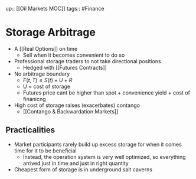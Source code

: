  up:: [[Oil Markets MOC]]
tags:: #Finance
# Storage Arbitrage
- A [[Real Options]] on time
	- Sell when it becomes convenient to do so
- Professional storage traders to not take directional positions
	- Hedged with [[Futures Contracts]]
- No arbitrage boundary
	- $F(t,T) \leq S(t) + U + R$
	- U = cost of storage
	- Futures price cant be higher than spot + convenience yield + cost of finanicng
- High cost of storage raises (exacerbates) contango
	- [[Contango & Backwardation Markets]]
## Practicalities
- Market participants rarely build up excess storage for when it comes time for it to be beneficial
	- Instead, the operation system is very well optimized, so everything arrived just in time and just in right quantity
- Cheapest form of storage is in underground salt caverns
